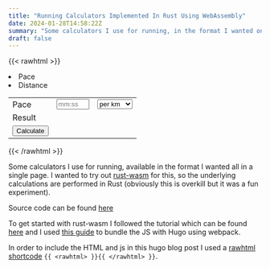 ```yaml
---
title: "Running Calculators Implemented In Rust Using WebAssembly"
date: 2024-01-28T14:58:22Z
summary: "Some calculators I use for running, in the format I wanted on a single page. The underlying calculations are performed in Rust."
draft: false
---
```



{{< rawhtml >}}
<head>
<script src="/assets/bootstrap.js"></script>
<style>
table.hidden {
  display: none;
}
</style>
</head>

<div id="menu" style="margin:auto">
  <li class="active" id=paceNav>Pace </li>
  <li id=distanceNav>Distance</li>
</div> 
<p>

<div>
<table id=paceTable>
  <tr>
    <td>Pace</td>
    <td><input id="paceCalcPace" placeholder="mm:ss" type="string" name="pace" size="5"></td>
    <td>
        <select name="unit" id="paceCalcUnit">
          <option value="kms">per km</option>
          <option value="miles">per mile</option>
        </select>
    </td>
  </tr>
  <tr>
    <td>Result</td>
    <td id="paceCalcResult"></td>
  </tr>
<td><input id="calculatePace" type="button" class="button" value="Calculate" style="vertical-align:bottom;margin:0"></td>
</table> 
</div>

<table class="hidden" id=distanceTable>
  <tr>
    <td>Pace</td>
    <td><input id="distanceCalcPace" placeholder="mm:ss" type="string" name="pace" size="5"></td>
    <td>
        <select name="unit" id="distanceCalcUnit">
          <option value="km">per km</option>
          <option value="miles">per mile</option>
        </select>
    </td>
  </tr>
  <tr>
    <td>Time</td>
    <td><input id="distanceCalcTime" placeholder="hh:mm:ss" type="string" name="time" size="8"></td>
  </tr>
  <tr>
    <td>Result</td>
    <td id="distanceCalcResult"></td>
  </tr>
<td><input id="calculateDistance" type="button" class="button" value="Calculate" style="vertical-align:bottom;margin:0"></td>
</table> 
{{< /rawhtml >}}

Some calculators I use for running, available in the format I wanted all in a single page. I wanted to try out [rust-wasm](https://rustwasm.github.io/book/) for this, so the underlying calculations are performed in Rust (obviously this is overkill but it was a fun experiment).

Source code can be found [here](https://github.com/james-o-johnstone/blog/tree/master/src)

To get started with rust-wasm I followed the tutorial which can be found [here](https://rustwasm.github.io/book/game-of-life/setup.html) and I used [this guide](https://dev.to/tegandbiscuits/building-a-static-site-with-hugo-and-webpack-pd3) to bundle the JS with Hugo using webpack.

In order to include the HTML and js in this hugo blog post I used a [rawhtml shortcode](https://anaulin.org/blog/hugo-raw-html-shortcode/) `{{ <rawhtml> }}{{ </rawhtml> }}`.
